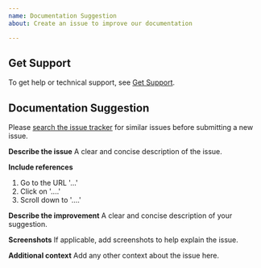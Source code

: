 ```yaml
---
name: Documentation Suggestion
about: Create an issue to improve our documentation

---
```


## Get Support
To get help or technical support, see [Get Support](https://pylonsproject.org/community-support.html).

## Documentation Suggestion

Please [search the issue tracker](https://github.com/Pylons/plaster/issues) for similar issues before submitting a new issue.

**Describe the issue**
A clear and concise description of the issue.

**Include references**
1. Go to the URL '...'
2. Click on '....'
3. Scroll down to '....'

**Describe the improvement**
A clear and concise description of your suggestion.

**Screenshots**
If applicable, add screenshots to help explain the issue.

**Additional context**
Add any other context about the issue here.
